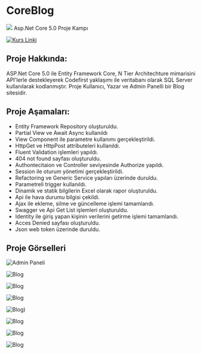 # CoreBlog
<img src="https://user-images.githubusercontent.com/73097560/115834477-dbab4500-a447-11eb-908a-139a6edaec5c.gif"> 
Asp.Net Core 5.0 Proje Kampı 

  [![Kurs Linki](https://img.shields.io/badge/Kurs%20Linki%20-izlemek%20için%20tıklayın-slateblue)](https://www.youtube.com/playlist?list=PLKnjBHu2xXNNkinaVhPqPZG0ubaLN63ci)


## Proje Hakkında: 
ASP.Net Core 5.0 ile Entity Framework Core, N Tier Architechture mimarisini API'lerle destekleyerek Codefirst yaklaşımı ile veritabanı olarak SQL Server kullanılarak kodlanmıştır.
Proje Kullanıcı, Yazar ve Admin Panelli bir Blog sitesidir.

## Proje Aşamaları:
* Entity Framework Repository oluşturuldu.
* Partial View ve Await Async kullanıldı
* View Component ile parametre kullanımı gerçekleştirildi.
* HttpGet ve HttpPost attributeleri kullanıldı.
* Fluent Validation işlemleri yapıldı.
* 404 not found sayfası oluşturuldu.
* Authontecitaion ve Controller seviyesinde Authorize yapıldı.
* Session ile oturum yönetimi gerçekleştirildi.
* Refactoring ve Generic Service yapıları üzerinde duruldu.
* Parametreli trigger kullanıldı.
* Dinamik ve statik bilgilerin Excel olarak rapor oluşturuldu.
* Api ile hava durumu bilgisi çekildi.
* Ajax ile ekleme, silme ve güncelleme işlemi tamamlandı.
* Swagger ve Api Get List işlemleri oluşturuldu.
* Identity ile giriş yapan kişinin verilerini getirme işlemi tamamlandı.
* Acces Denied sayfası oluşturuldu.
* Json web token üzerinde duruldu.

## Proje Görselleri

![Admin Paneli](https://user-images.githubusercontent.com/70768778/165183222-8defe2ff-6dfc-4db0-b6bf-2b48f76bf129.png)

![Blog](https://user-images.githubusercontent.com/70768778/165183297-907b1a41-e3cc-4f03-b873-4403a76583e6.png)

![Blog](https://user-images.githubusercontent.com/70768778/165183304-8e8fd59b-9f20-4eb5-a75f-5769dc6ba214.png)

![Blog](https://user-images.githubusercontent.com/70768778/165183319-024f1607-225f-4986-a7a9-eec2e6680072.png)

![Blog)](https://user-images.githubusercontent.com/70768778/165183325-0aa011dc-1450-4acb-a92b-7fe3b5e4e440.png)

![Blog](https://user-images.githubusercontent.com/70768778/165183333-0eca39bb-f21f-4ec2-9427-26090d36e27d.png)

![Blog](https://user-images.githubusercontent.com/70768778/165183334-1ff0469b-3644-4462-a58c-137ee9ec0025.png)

![Blog](https://user-images.githubusercontent.com/70768778/165183335-392c7fdd-ecc0-440c-998b-3c5bde755174.png)
